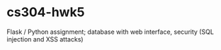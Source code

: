 # cs304-hwk5
Flask / Python assignment; database with web interface, security (SQL injection and XSS attacks)
